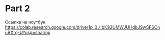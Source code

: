 # Part 2

Ссылка на ноутбук: https://colab.research.google.com/drive/1p_0J_bK92UMWJUHdbJ9wSF6CnuBXrg-U?usp=sharing
